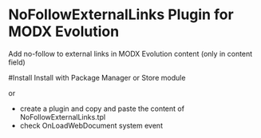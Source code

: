 NoFollowExternalLinks Plugin for MODX Evolution
============================

Add no-follow to external links in MODX Evolution content (only in content field)

#Install
Install with Package Manager or Store module

or

* create a plugin and copy and paste the content of NoFollowExternalLinks.tpl
* check OnLoadWebDocument system event 
